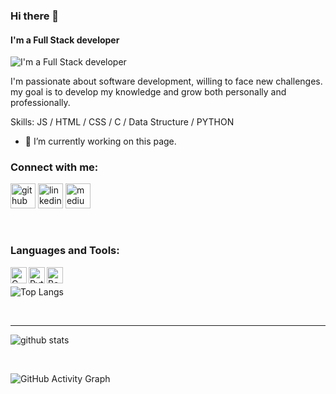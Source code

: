 ### Hi there 👋

#### I'm a Full Stack developer
![I'm a Full Stack developer](https://pbs.twimg.com/profile_banners/4905852267/1611614405/600x200)

I'm passionate about software development, willing to face new challenges. my goal is to develop my knowledge and grow both personally and professionally.

Skills: JS / HTML / CSS / C / Data Structure / PYTHON

- 🔭 I’m currently working on this page. 

### Connect with me:

[<img src='https://cdn.jsdelivr.net/npm/simple-icons@3.0.1/icons/github.svg' alt='github' height='40'>](https://github.com/VictorZ94)  [<img src='https://cdn.jsdelivr.net/npm/simple-icons@3.0.1/icons/linkedin.svg' alt='linkedin' height='40'>](https://www.linkedin.com/in/VictorZuluaga/)  [<img src='https://cdn.jsdelivr.net/npm/simple-icons@3.0.1/icons/medium.svg' alt='medium' height='40'>](https://1484.medium.com/)  

<br />

### Languages and Tools:

[<img align="left" alt="C" width="26px" src="https://cdn.iconscout.com/icon/free/png-512/c-programming-569564.png"/>][C]
[<img align="left" alt="Python" width="26px" src="https://upload.wikimedia.org/wikipedia/commons/thumb/c/c3/Python-logo-notext.svg/165px-Python-logo-notext.svg.png"/>][python]
[<img align="left" alt="Bash" width="26px" src="https://bashlogo.com/img/symbol/png/full_colored_dark.png"/>][Bash]
<br />

![Top Langs](https://github-readme-stats.vercel.app/api/top-langs/?username=VictorZ94&layout=compact&theme=highcontrast&langs_count=10")

<br />

---
![github stats](https://github-readme-stats.vercel.app/api?username=VictorZ94&count_private=true&show_icons=true&theme=highcontrast)

[twitter]: https://twitter.com/VictorZulRam94
[linkedin]: https://linkedin.com/in/victorzuluagara
[medium]: https://medium.com/@1484
[python]: https://www.python.org
[C]: https://en.cppreference.com/w/c
[Bash]: https://www.gnu.org/software/bash/

<br />

![GitHub Activity Graph](https://activity-graph.herokuapp.com/graph?username=VictorZ94)  
